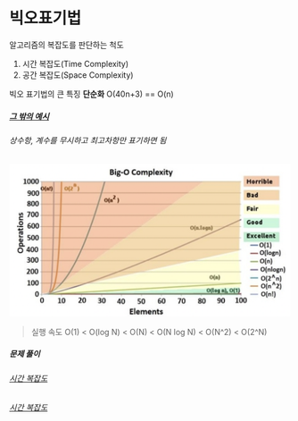 # 빅오표기법



알고리즘의 복잡도를 판단하는 척도
1. 시간 복잡도(Time Complexity)
2. 공간 복잡도(Space Complexity)

빅오 표기법의 큰 특징 **단순화** 
O(40n+3) == O(n)
##### [그 밖의 예시](./Quiz1.md)
###### 상수항, 계수를 무시하고 최고차항만 표기하면 됨


![image](./image.png)

> 실행 속도 O(1) < O(log N) < O(N) < O(N log N) < O(N^2) < O(2^N)

##### 문제 풀이
###### [시간 복잡도](./Quiz2.md)
###### [시간 복잡도](./Quiz3.md)